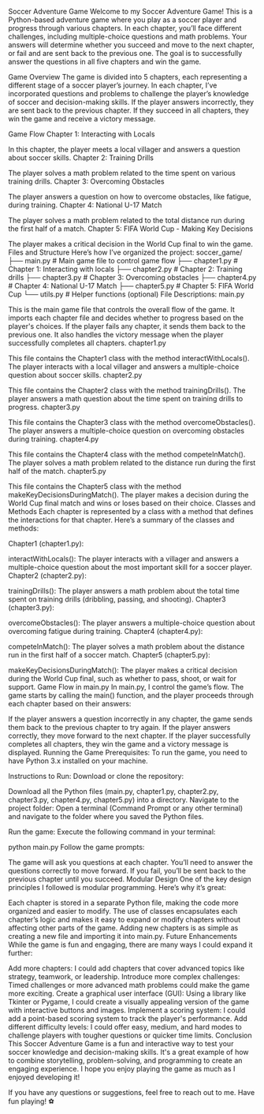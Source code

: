 
Soccer Adventure Game
Welcome to my Soccer Adventure Game! This is a Python-based adventure game where you play as a soccer player and progress through various chapters. In each chapter, you’ll face different challenges, including multiple-choice questions and math problems. Your answers will determine whether you succeed and move to the next chapter, or fail and are sent back to the previous one. The goal is to successfully answer the questions in all five chapters and win the game.

Game Overview
The game is divided into 5 chapters, each representing a different stage of a soccer player’s journey. In each chapter, I’ve incorporated questions and problems to challenge the player’s knowledge of soccer and decision-making skills. If the player answers incorrectly, they are sent back to the previous chapter. If they succeed in all chapters, they win the game and receive a victory message.

Game Flow
Chapter 1: Interacting with Locals

In this chapter, the player meets a local villager and answers a question about soccer skills.
Chapter 2: Training Drills

The player solves a math problem related to the time spent on various training drills.
Chapter 3: Overcoming Obstacles

The player answers a question on how to overcome obstacles, like fatigue, during training.
Chapter 4: National U-17 Match

The player solves a math problem related to the total distance run during the first half of a match.
Chapter 5: FIFA World Cup - Making Key Decisions

The player makes a critical decision in the World Cup final to win the game.
Files and Structure
Here’s how I’ve organized the project:
soccer_game/
├── main.py                # Main game file to control game flow
├── chapter1.py            # Chapter 1: Interacting with locals
├── chapter2.py            # Chapter 2: Training drills
├── chapter3.py            # Chapter 3: Overcoming obstacles
├── chapter4.py            # Chapter 4: National U-17 Match
├── chapter5.py            # Chapter 5: FIFA World Cup
└── utils.py               # Helper functions (optional)
File Descriptions:
main.py

This is the main game file that controls the overall flow of the game.
It imports each chapter file and decides whether to progress based on the player's choices.
If the player fails any chapter, it sends them back to the previous one.
It also handles the victory message when the player successfully completes all chapters.
chapter1.py

This file contains the Chapter1 class with the method interactWithLocals().
The player interacts with a local villager and answers a multiple-choice question about soccer skills.
chapter2.py

This file contains the Chapter2 class with the method trainingDrills().
The player answers a math question about the time spent on training drills to progress.
chapter3.py

This file contains the Chapter3 class with the method overcomeObstacles().
The player answers a multiple-choice question on overcoming obstacles during training.
chapter4.py

This file contains the Chapter4 class with the method competeInMatch().
The player solves a math problem related to the distance run during the first half of the match.
chapter5.py

This file contains the Chapter5 class with the method makeKeyDecisionsDuringMatch().
The player makes a decision during the World Cup final match and wins or loses based on their choice.
Classes and Methods
Each chapter is represented by a class with a method that defines the interactions for that chapter. Here’s a summary of the classes and methods:

Chapter1 (chapter1.py):

interactWithLocals(): The player interacts with a villager and answers a multiple-choice question about the most important skill for a soccer player.
Chapter2 (chapter2.py):

trainingDrills(): The player answers a math problem about the total time spent on training drills (dribbling, passing, and shooting).
Chapter3 (chapter3.py):

overcomeObstacles(): The player answers a multiple-choice question about overcoming fatigue during training.
Chapter4 (chapter4.py):

competeInMatch(): The player solves a math problem about the distance run in the first half of a soccer match.
Chapter5 (chapter5.py):

makeKeyDecisionsDuringMatch(): The player makes a critical decision during the World Cup final, such as whether to pass, shoot, or wait for support.
Game Flow in main.py
In main.py, I control the game’s flow. The game starts by calling the main() function, and the player proceeds through each chapter based on their answers:

If the player answers a question incorrectly in any chapter, the game sends them back to the previous chapter to try again.
If the player answers correctly, they move forward to the next chapter.
If the player successfully completes all chapters, they win the game and a victory message is displayed.
Running the Game
Prerequisites:
To run the game, you need to have Python 3.x installed on your machine.

Instructions to Run:
Download or clone the repository:

Download all the Python files (main.py, chapter1.py, chapter2.py, chapter3.py, chapter4.py, chapter5.py) into a directory.
Navigate to the project folder: Open a terminal (Command Prompt or any other terminal) and navigate to the folder where you saved the Python files.

Run the game: Execute the following command in your terminal:

python main.py
Follow the game prompts:

The game will ask you questions at each chapter.
You’ll need to answer the questions correctly to move forward. If you fail, you’ll be sent back to the previous chapter until you succeed.
Modular Design
One of the key design principles I followed is modular programming. Here’s why it’s great:

Each chapter is stored in a separate Python file, making the code more organized and easier to modify.
The use of classes encapsulates each chapter’s logic and makes it easy to expand or modify chapters without affecting other parts of the game.
Adding new chapters is as simple as creating a new file and importing it into main.py.
Future Enhancements
While the game is fun and engaging, there are many ways I could expand it further:

Add more chapters: I could add chapters that cover advanced topics like strategy, teamwork, or leadership.
Introduce more complex challenges: Timed challenges or more advanced math problems could make the game more exciting.
Create a graphical user interface (GUI): Using a library like Tkinter or Pygame, I could create a visually appealing version of the game with interactive buttons and images.
Implement a scoring system: I could add a point-based scoring system to track the player's performance.
Add different difficulty levels: I could offer easy, medium, and hard modes to challenge players with tougher questions or quicker time limits.
Conclusion
This Soccer Adventure Game is a fun and interactive way to test your soccer knowledge and decision-making skills. It's a great example of how to combine storytelling, problem-solving, and programming to create an engaging experience. I hope you enjoy playing the game as much as I enjoyed developing it!

If you have any questions or suggestions, feel free to reach out to me. Have fun playing! ⚽
